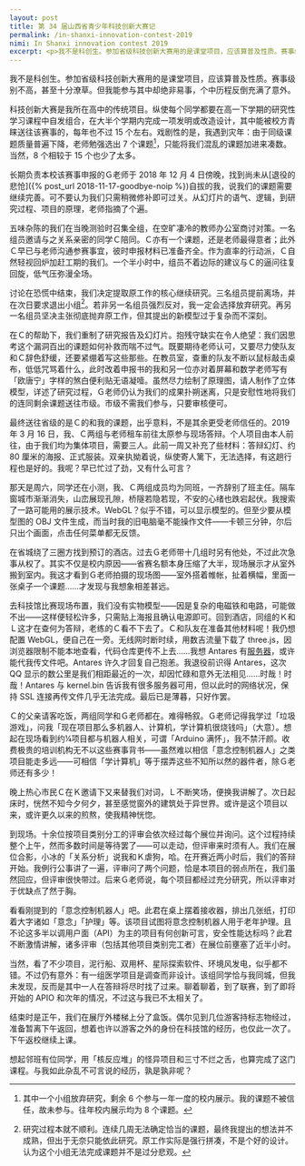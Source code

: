 ```yaml
---
layout: post
title: 第 34 届山西省青少年科技创新大赛记
permalink: /in-shanxi-innovation-contest-2019
nimi: In Shanxi innovation contest 2019
excerpt: <p>我不是科创生。参加省级科技创新大赛用的是课堂项目，应该算普及性质。赛事级别不高，甚至十分潦草。但我能参与其中却绝非易事，个中历程反倒充满了意外。</p>
---
```


我不是科创生。参加省级科技创新大赛用的是课堂项目，应该算普及性质。赛事级别不高，甚至十分潦草。但我能参与其中却绝非易事，个中历程反倒充满了意外。

科技创新大赛是我所在高中的传统项目。纵使每个同学都要在高一下学期的研究性学习课程中自发组合，在大半个学期内完成一项发明或改造设计，其中能被校方青睐送往该赛事的，每年也不过 15 个左右。戏剧性的是，我遇到灾年：由于同级课题质量普遍下降，老师勉强选出 7 个课题[^seven]，只能将我们混乱的课题加进来凑数。当然，8 个相较于 15 个也少了太多。

[^seven]: 其中一个小组放弃研究，剩余 6 个参与一年一度的校内展示。我的课题不被信任，故未参与。往年校内展示均为 8 个课题。

长期负责本校该赛事申报的Ｇ老师于 <time datetime="2018-12-04">2018 年 12 月 4 日</time>傍晚，找到尚未从[退役的悲怆]({% post_url 2018-11-17-goodbye-noip %})自拔的我，说我们的课题需要继续完善。可不要认为我们只需稍微修补即可过关。从幻灯片的语气、逻辑，到研究过程、项目的原理，老师指摘了个遍。

五味杂陈的我们在当晚测验时召集全组，在空旷凄冷的教师办公室商讨对策。一名组员邀请与之关系亲密的同学Ｃ陪同。Ｃ亦有一个课题，还是老师最得意者；此外Ｃ早已与老师沟通参赛事宜，彼时申报材料已准备齐全。作为直率的行动派，Ｃ自然轻视回炉加赶工期的我们。一个半小时中，组员不着边际的建议与Ｃ的逼问往复回旋，低气压弥漫全场。

讨论在恐慌中结束，我们决定提取原工作的核心继续研究。三名组员提前离场，并在次日要求退出小组[^s]。若非另一名组员强烈反对，我一定会选择放弃研究。再另一名组员坚决主张彻底抛弃原工作，但其提出的新模型过于复杂而不深刻。

[^s]: 研究过程本就不顺利。连续几周无法确定恰当的课题，最终我提出的想法并不成熟，但出于无奈只能依此研究。原工作实际是强行拼凑，不是个好的设计。认为这个小组无法完成课题并不是过分悲观。

在Ｃ的帮助下，我们重制了研究报告及幻灯片。抱残守缺实在令人绝望：我们因思考这个漏洞百出的课题如何补救而喘不过气。既要期待老师认可，又要尽力使队友和Ｃ辞色舒缓，还要紧绷着写这些那些。在教员室，查重的队友不断以鼠标敲击桌布，低低咒骂着什么，此时改着申报书的我和另一位亦对着屏幕和数学老师写有「欧唐宁」字样的煞白便利贴无语凝噎。虽然尽力绘制了原理图，请人制作了立体模型，详述了研究过程，Ｇ老师仍认为我们的成果扑朔迷离，只是安慰性地将我们的连同剩余课题送往市级。市级不需我们参与，只要审核便可。

最终送往省级的是Ｃ的和我的课题，出乎意料，不是其余更受老师信任的。<time datetime="2019-03-16">2019 年 3 月 16 日</time>，我、Ｃ两组与老师租车前往太原参与现场答辩。个人项目由本人前往，由于我们均为集体项目，需要三人。此前一周又补充了些材料：答辩幻灯、约 80 厘米的海报、正式服装。双亲执拗着说，纵使寄人篱下，无法选择，有这趟行程也是好的。我呢？早已忙过了劲，又有什么可言？

那天是周六，同学还在小测，我、Ｃ两组成员均为同班，一齐辞别了班主任。隔车窗城市渐渐消失，山峦展现孔隙，桥隧若隐若现，不安的心绪也跌宕起伏。我搜索了一路可能用的展示技术。WebGL？似乎不错，可以显示模型的。但至少要从模型图的 OBJ 文件生成，而当时我的旧电脑毫不能操作文件——卡顿三分钟，尔后只出个画面，点击任何菜单都无反馈。

在省城绕了三圈方找到预订的酒店。过去Ｇ老师带十几组时另有他处，不过此次急事从权了。其实不仅是校内原因——省赛名额本身压缩了大半，现场展示才从室外搬到室内。我这才看到Ｇ老师拍摄的现场图——室外搭着帷帐，扯着横幅，里面一张桌子一个课题……才发现与我想象相差甚远。

去科技馆比赛现场布置，我们没有实物模型——因是复杂的电磁铁和电路，可能做不出——这样便轻松许多，只需贴上海报且确认电源即可。回到酒店，同组的Ｋ和Ｌ这才在查何为答辩，老练的Ｃ看不下去了。Ｃ和队友在准备其他材料呢！我仍想配置 WebGL，便自己在一旁。无线网时断时续，用数吉流量下载了 three.js，因浏览器限制不能本地查看，代码仓库更传不上去……我想 Antares 有[服务器](https://antares.moe)，或许能代我传文件吧。Antares 许久才回复自己抱恙。我退役前识得 Antares，这次 QQ 显示的数公里是我们相距最近的一次，却因忙碌和意外无法相见……时哉！时哉！Antares 与 kernel.bin 告诉我有很多服务器可用，但以此时的网络状况，保持 SSL 连接再传文件几乎无法完成。最后已是薄暮，只好作罢。

Ｃ的父亲请客吃饭，两组同学和Ｇ老师都在。难得畅叙。Ｇ老师记得我学过「垃圾游戏」，问我「现在项目那么多机器人、计算机，学计算机很烧钱吗」（大意）。想起在现场看到约¼项目都与机器人相关，可谓「Arduino 满怀」，我不禁汗颜。收费极贵的培训机构无不以这些赛事背书——虽然难以相信「意念控制机器人」之类项目能走多远——可相信「学计算机」等于摆弄这些不知所以然的器件者，除Ｇ老师还有多少！

晚上热心市民Ｃ在Ｋ邀请下又来替我们对词，Ｌ不断笑场，便换我讲解了。次日起床时，恍然不知今夕何夕，甚至感觉窗外的建筑处于异世界。或许是这个项目以来，或许更久以来的煎熬，使我精神恍惚。

到现场。十余位按项目类别分工的评审会依次经过每个展位并询问。这个过程持续整个上午，然而多数时间是等待罢了——可以走动，但评审来时须有人。我们在展位合影，小冰的「关系分析」说我和Ｋ虐狗，哈。在开赛近两小时后，我们的答辩开始。我例行公事讲了一遍，评审问了两个问题，恰是本项目的弱点所在，我们虽然回应，但评审很快带过。后来Ｇ老师说，每个项目都经过充分研究，所以评审对于优缺点了然于胸。

看看刚提到的「意念控制机器人」吧。此君在桌上摆着接收器，排出几张纸，打印着大字诸如「意念」「护理」等。该项目试图将意念控制机器人用于老年护理。且不论这多半以调用户面（API）为主的项目有何创新可言，安全性能达标吗？此君不断激情讲解，诸多评审（包括其他项目类别完工者）在展位前壅塞了近半小时。

当然，看了不少项目，泥行船、双用杯、星际探索软件、环境风发电，似乎都不错。不过仍有意外：有一组医学项目是调查而非设计。该组同学恰与我同城，但我未发现，反而是其中一人在答辩将尽时找了过来。聊着聊着，到了联赛，到了即将开始的 APIO 和次年的情况，不过这与我已不太相关了。

结束时是正午，我们在展厅外楼梯上分了盒饭。偶尔见到几位游客持标志物经过，准备暂离下午返回，想着也许以游客之外的身份在科技馆的经历，也仅此一次了。下午返校继续上课。

想起邻班有位同学，用「核反应堆」的怪异项目和三寸不烂之舌，也算完成了这门课程。与我如此杂乱不可言说的经历，孰是孰非呢？
